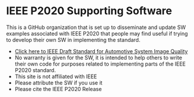 # IEEE P2020 Supporting Software
This is a GitHub organization that is set up to disseminate and update SW examples associated with IEEE P2020 that people may find useful if trying to develop their own SW in implementing the standard.
* [Click here to IEEE Draft Standard for Automotive System Image Quality](https://standards.ieee.org/ieee/2020/6765/)
* No warranty is given for the SW, it is intended to help others to write their own code for purposes related to implementing parts of the IEEE P2020 standard.
* This site is not affiliated with IEEE
* Please attribute the SW if you use it
* Please cite the IEEE P2020 Release <provide reference when it becomes available>
